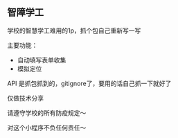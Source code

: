 ## 智障学工

学校的智慧学工难用的1p，抓个包自己重新写一写



主要功能： 

- 自动填写表单收集
- 模拟定位



API 是抓包抓到的，gitignore了，要用的话自己抓一下就好了



仅做技术分享

请遵守学校的所有防疫规定～

对这个小程序不负任何责任～
